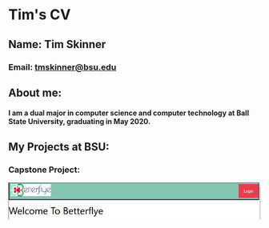 # Tim's CV

## Name: Tim Skinner
### Email: tmskinner@bsu.edu

## About me:
####  I am a dual major in computer science and computer technology at Ball State University, graduating in May 2020. 
  
  
## My Projects at BSU:
### Capstone Project:
![My helpful screenshot](/assets/Capture1.PNG)

